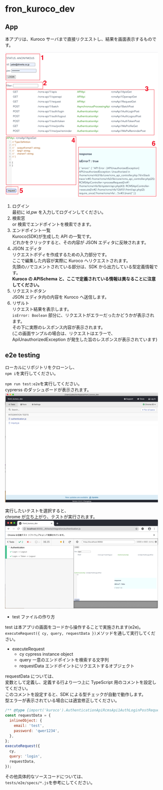 # fron_kuroco_dev

## App

本アプリは、Kuroco サーバまで直接リクエストし、結果を画面表示するものです。

![img](./docs/img/app.png)

1. ログイン  
   最初に id,pw を入力してログインしてください。
2. 検索窓  
   or 検索でエンドポイントを検索できます。
3. エンドポイント一覧  
   Kuroco(SDK)が生成した API の一覧です。  
   どれかをクリックすると、その内容が JSON エディタに反映されます。
4. JSON エディタ  
   リクエストボディを作成するための入力部分です。  
   ここで編集した内容が実際に Kuroco へリクエストされます。  
   先頭の`//`でコメントされている部分は、SDK から出力している型定義情報です。  
   **Kuroco の APISchema と、ここで定義されている情報は異なることに注意してください。**
5. リクエストボタン  
   JSON エディタ内の内容を Kuroco へ送信します。
6. リザルト  
   リクエスト結果を表示します。  
   `isError: Boolean` 部分に、リクエストがエラーだったかどうかが表示されます。  
   その下に実際のレスポンス内容が表示されます。  
   (この画面サンプルの場合は、リクエストはエラーで、ApiUnauthorizedException が発生した旨のレスポンスが表示されています)

## e2e testing

ローカルにリポジトリをクローンし、  
`npm i`を実行してください。

`npm run test:e2e`を実行してください。  
cyprerss のダッシュボードが表示されます。  
![img](./docs/img/cypress_dashboard.png)

実行したいテストを選択すると、  
chrome が立ち上がり、テストが実行されます。  
![img](./docs/img/cypress_testing.png)

- test ファイルの作り方

test は本アプリの画面をコードから操作することで実施されます(e2e)。  
`executeRequest({ cy, query, requestData })`メソッドを通して実行してください。

- executeRequest
  - cy cypress instance object
  - query 一意のエンドポイントを検索する文字列
  - requestData エンドポイントにリクエストするオブジェクト

requestData については、  
変数として定義し、定義する行より一つ上に TypeScript 用のコメントを設定してください。  
このコメントを設定すると、SDK による型チェックが自動で動作します。  
型エラーが表示されている場合には適宜修正してください。

```javascript
/** @type {import('kuroco').AuthenticationApiRcmsApi1AuthLoginPostRequest} */
const requestData = {
  inlineObject: {
    email: 'test',
    password: 'qwer1234',
  },
};
executeRequest({
  cy,
  query: 'login',
  requestData,
});
```

その他具体的なソースコードについては、  
`tests/e2e/specs/*.js`を参考にしてください。
